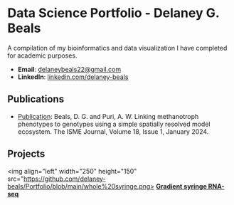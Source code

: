 # Data Science Portfolio - Delaney G. Beals
A compilation of my bioinformatics and data visualization I have completed for academic purposes. 

- **Email**: [delaneybeals22@gmail.com](delaneybeals22@gmail.com)
- **LinkedIn**: [linkedin.com/delaney-beals](https://www.linkedin.com/in/delaney-beals/)

## Publications
- [Publication](https://academic.oup.com/ismej/article/18/1/wrae060/7646178): Beals, D. G. and Puri, A. W. Linking methanotroph phenotypes to genotypes using a simple spatially resolved model ecosystem. The ISME Journal, Volume 18, Issue 1, January 2024. 

## Projects

<img align="left" width="250" height="150" src="https://github.com/delaney-beals/Portfolio/blob/main/whole%20syringe.png> **[Gradient syringe RNA-seq](https://github.com/delaney-beals/LW13_segments_RNA_seq)**
